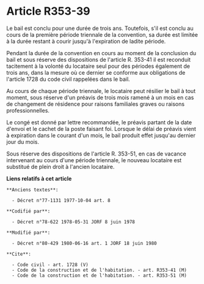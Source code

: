 # Article R353-39

Le bail est conclu pour une durée de trois ans. Toutefois, s'il est conclu au cours de la première période triennale de la
convention, sa durée est limitée à la durée restant à courir jusqu'à l'expiration de ladite période.

Pendant la durée de la convention en cours au moment de la conclusion du bail et sous réserve des dispositions de l'article
R. 353-41 il est reconduit tacitement à la volonté du locataire seul pour des périodes également de trois ans, dans la mesure
où ce dernier se conforme aux obligations de l'article 1728 du code civil rappelées dans le bail.

Au cours de chaque période triennale, le locataire peut résilier le bail à tout moment, sous réserve d'un préavis de trois
mois ramené à un mois en cas de changement de résidence pour raisons familiales graves ou raisons professionnelles.

Le congé est donné par lettre recommandée, le préavis partant de la date d'envoi et le cachet de la poste faisant foi.
Lorsque le délai de préavis vient à expiration dans le courant d'un mois, le bail produit effet jusqu'au dernier jour du
mois.

Sous réserve des dispositions de l'article R. 353-51, en cas de vacance intervenant au cours d'une période triennale, le
nouveau locataire est substitué de plein droit à l'ancien locataire.

**Liens relatifs à cet article**

	**Anciens textes**:

	  - Décret n°77-1131 1977-10-04 art. 8

	**Codifié par**:

	  - Décret n°78-622 1978-05-31 JORF 8 juin 1978

	**Modifié par**:

	  - Décret n°80-429 1980-06-16 art. 1 JORF 18 juin 1980

	**Cite**:

	  - Code civil - art. 1728 (V)
	  - Code de la construction et de l'habitation. - art. R353-41 (M)
	  - Code de la construction et de l'habitation. - art. R353-51 (M)
